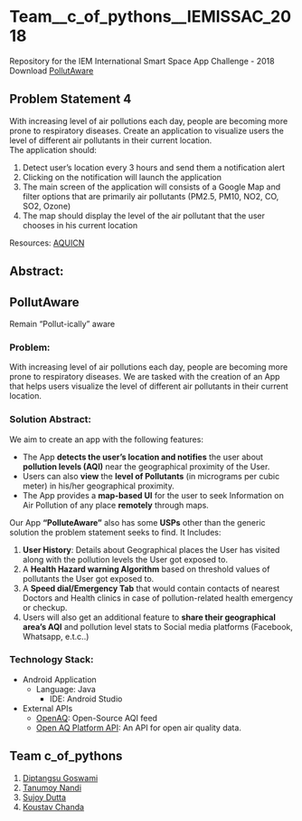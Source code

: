 # Team__c_of_pythons__IEMISSAC_2018
Repository for the IEM International Smart Space App Challenge - 2018  
Download [PollutAware](https://github.com/diptangsu/Team__c_of_pythons__IEMISSAC_2018/raw/master/FinalSubmission/PollutAware.apk)

## Problem Statement 4
With increasing level of air pollutions each day, people are becoming more prone to respiratory diseases. Create an application to visualize users the level of different air pollutants in their current location.  
The application should:  
1) Detect user’s location every 3 hours and send them a notification alert  
2) Clicking on the notification will launch the application  
3) The main screen of the application will consists of a Google Map and filter options that are primarily air pollutants (PM2.5, PM10, NO2, CO, SO2, Ozone)  
4) The map should display the level of the air pollutant that the user chooses in his current location  

Resources: [AQUICN](https://aqicn.org/api/)

## Abstract:
## PollutAware
Remain “Pollut-ically” aware

### Problem:
With increasing level of air pollutions each day, people are becoming more prone to respiratory diseases. We are tasked with the creation of an App that helps users visualize the level of different air pollutants in their current location. 

### Solution Abstract:
We aim to create an app with the following features:  
- The App **detects the user’s location and notifies** the user about **pollution levels (AQI)** near the geographical proximity of the User.
- Users can also **view** the **level of Pollutants** (in micrograms per cubic meter) in his/her geographical proximity.
- The App provides a **map-based UI** for the user to seek Information on Air Pollution of any place **remotely** through maps.

Our App **“PolluteAware”** also has some **USPs** other than the generic solution the problem statement seeks to find.
It Includes:
1. **User History**: Details about Geographical places the User has visited along with the pollution levels the User got exposed to.
2. A **Health Hazard warning Algorithm** based on threshold values of pollutants the User got exposed to.
3. A **Speed dial/Emergency Tab** that would contain contacts of nearest Doctors and Health clinics in case of pollution-related health emergency or checkup.
4. Users will also get an additional feature to **share their geographical area’s AQI** and pollution level stats to Social media platforms (Facebook, Whatsapp, e.t.c..)

### Technology Stack:
- Android Application
  - Language: Java
    - IDE: Android Studio
- External APIs
  - [OpenAQ](https://openaq.org/#/?_k=dasb9d): Open-Source AQI feed
  - [Open AQ Platform API](https://docs.openaq.org/): An API for open air quality data. 


## Team c_of_pythons
1. [Diptangsu Goswami](https://github.com/diptangsu)
2. [Tanumoy Nandi](https://github.com/tmoynandy)
3. [Sujoy Dutta](https://github.com/Sujoydatta26)
4. [Koustav Chanda](https://github.com/KoustavCode)
